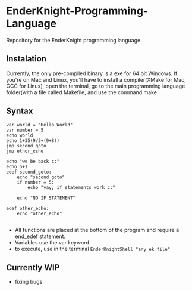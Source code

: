 # EnderKnight-Programming-Language
Repository for the EnderKnight programming language 

## Instalation
Currently, the only pre-compiled binary is a exe for 64 bit Windows. If you're on Mac and Linux, you'll have to install a compiler(XMake for Mac, GCC for Linux), open the terminal, go to the main programming language folder(with a file called Makefile, and use the command make

## Syntax 

```
var world = "Hello World" 
var number = 5
echo world
echo 1+35(9/2+(9+8))
jmp second_goto
jmp other_echo

echo "we be back c:"
echo 5+1
edef second_goto:
    echo "second goto"
    if number = 5:
        echo "yay, if statements work c:"

    echo "NO IF STATEMENT"
    
edef other_echo:
    echo "other_echo"
    
```
* All functions are placed at the bottom of the program and require a end_edef statement.
* Variables use the var keyword.
* to execute, use in the terminal `EnderKnightShell "any ek file"`

## Currently WIP
* fixing bugs
